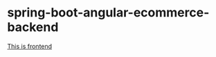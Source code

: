 # spring-boot-angular-ecommerce-backend

<a href="https://github.com/MirceaAlexandruC/online-store-frontend.git">This is frontend</a>

